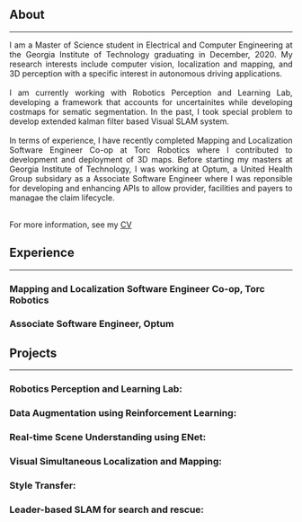 ## About
---
<div style="text-align: justify"> 

I am a Master of Science student in Electrical and Computer Engineering at the Georgia Institute of Technology graduating in December, 2020. My research interests include computer vision, localization and mapping, and 3D perception with a specific interest in autonomous driving applications. <br><br>
I am currently working with Robotics Perception and Learning Lab, developing a framework that accounts for uncertainites while developing costmaps for sematic segmentation. In the past, I took special problem to develop extended kalman filter based Visual SLAM system.<br><br>
In terms of experience, I have recently completed Mapping and Localization Software Engineer Co-op at Torc Robotics  where I contributed to development and deployment of 3D maps. Before starting my masters at Georgia Institute of Technology, I was working at Optum, a United Health Group subsidary as a Associate Software Engineer where I was reponsible for developing and enhancing APIs to allow provider, facilities and payers to managae the claim lifecycle. <br><br> </div>
For more information, see my [CV](/pdf/Resume_Anjali_Dhabaria.pdf)

## Experience
---

### Mapping and Localization Software Engineer Co-op, Torc Robotics

### Associate Software Engineer, Optum


## Projects
---
### Robotics Perception and Learning Lab:



### Data Augmentation using Reinforcement Learning:


### Real-time Scene Understanding using ENet:


### Visual Simultaneous Localization and Mapping:


### Style Transfer:


### Leader-based SLAM for search and rescue: